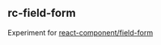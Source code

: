 ## rc-field-form

Experiment for [react-component/field-form](https://github.com/react-component/field-form)

